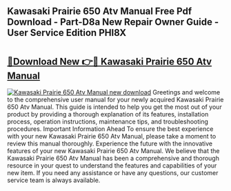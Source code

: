 ## Kawasaki Prairie 650 Atv Manual Free Pdf Download - Part-D8a New Repair Owner Guide - User Service Edition PHl8X

# <h2><a href="http://bc78805.oget.top/?id=Kawasaki+Prairie+650+Atv+Manual">🔗Download New 👉🔴 Kawasaki Prairie 650 Atv Manual</a></h2>

[![Kawasaki Prairie 650 Atv Manual new download](https://i.imgur.com/5g1atiW.png)](http://bc78805.oget.top/?id=Kawasaki+Prairie+650+Atv+Manual)
Greetings and welcome to the comprehensive user manual for your newly acquired Kawasaki Prairie 650 Atv Manual. This guide is intended to help you get the most out of your product by providing a thorough explanation of its features, installation process, operation instructions, maintenance tips, and troubleshooting procedures. Important Information Ahead To ensure the best experience with your new Kawasaki Prairie 650 Atv Manual, please take a moment to review this manual thoroughly. Experience the future with the innovative features of your new Kawasaki Prairie 650 Atv Manual. We believe that the Kawasaki Prairie 650 Atv Manual has been a comprehensive and thorough resource in your quest to understand the features and capabilities of your new item. If you need any assistance or have any questions, our customer service team is always available.
